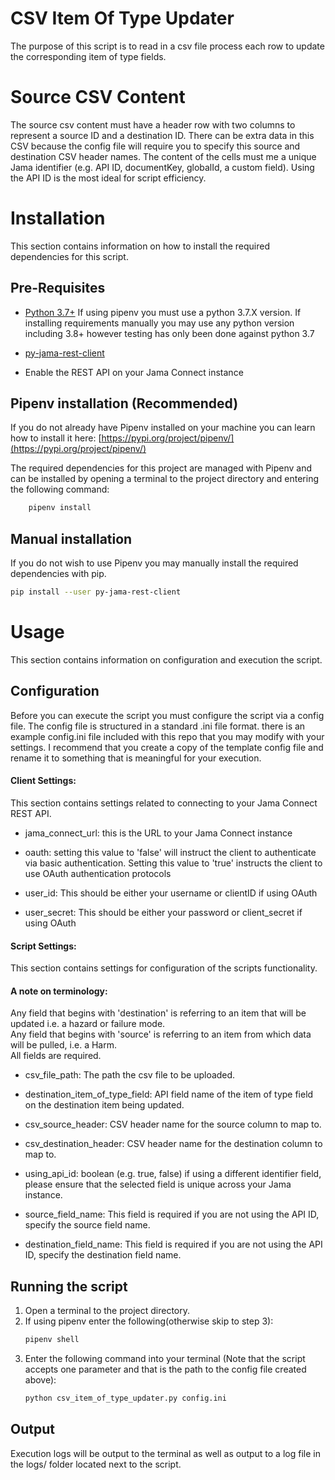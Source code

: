 # CSV Item Of Type Updater
The purpose of this script is to read in a csv file process each row to update the corresponding item of type fields.

# Source CSV Content
The source csv content must have a header row with two columns to represent a source ID and a destination ID. There can
be extra data in this CSV because the config file will require you to specify this source and destination CSV header names.
The content of the cells must me a unique Jama identifier (e.g. API ID, documentKey, globalId, a custom field). Using 
the API ID is the most ideal for script efficiency. 

# Installation
This section contains information on how to install the required dependencies for this script.

## Pre-Requisites
* [Python 3.7+](https://www.python.org/downloads/release/python-377/) If using pipenv you must use a python 3.7.X 
version.  If installing requirements manually you may use any python version including 3.8+ however testing has only
been done against python 3.7

* [py-jama-rest-client](https://pypi.org/project/py-jama-rest-client/)

* Enable the REST API on your Jama Connect instance

## Pipenv installation (Recommended)
If you do not already have Pipenv installed on your machine you can learn how to install it here: 
[https://pypi.org/project/pipenv/](https://pypi.org/project/pipenv/)

The required dependencies for this project are managed with Pipenv and can be installed by opening a terminal
to the project directory and entering the following command:
```bash
    pipenv install
```

## Manual installation
If you do not wish to use Pipenv you may manually install the required dependencies with pip.
```bash
pip install --user py-jama-rest-client
```

# Usage
This section contains information on configuration and execution the script.

## Configuration
Before you can execute the script you must configure the script via a config file.  The config file is
structured in a standard .ini file format. there is an example config.ini file included with this repo that you
may modify with your settings.  I recommend that you create a copy of the template config file and rename it to
something that is meaningful for your execution.

#### Client Settings:
This section contains settings related to connecting to your Jama Connect REST API.

* jama_connect_url: this is the URL to your Jama Connect instance

* oauth: setting this value to 'false' will instruct the client to authenticate via basic authentication.  Setting this 
value to 'true' instructs the client to use OAuth authentication protocols

* user_id: This should be either your username or clientID if using OAuth

* user_secret: This should be either your password or client_secret if using OAuth

#### Script Settings:
This section contains settings for configuration of the scripts functionality.

#### A note on terminology:
Any field that begins with 'destination' is referring to an item that will be updated i.e. a hazard or failure mode.  
Any field that begins with 'source' is referring to an item from which data will be pulled, i.e. a Harm.  
All fields are required.

* csv_file_path: The path the csv file to be uploaded.

* destination_item_of_type_field: API field name of the item of type field on the destination item being updated.

* csv_source_header: CSV header name for the source column to map to. 

* csv_destination_header: CSV header name for the destination column to map to. 

* using_api_id: boolean (e.g. true, false) if using a different identifier field, please ensure that the selected field
is unique across your Jama instance.

* source_field_name: This field is required if you are not using the API ID, specify the source field name.

* destination_field_name: This field is required if you are not using the API ID, specify the destination field name.

## Running the script

1) Open a terminal to the project directory.
2) If using pipenv enter the following(otherwise skip to step 3):
   ```bash
   pipenv shell 
   ``` 
3) Enter the following command into your terminal (Note that the script accepts one parameter and that is the path to
the config file created above):  
   ```bash 
   python csv_item_of_type_updater.py config.ini
   ```

## Output
Execution logs will be output to the terminal as well as output to a log file in the logs/ folder located next to the 
script.